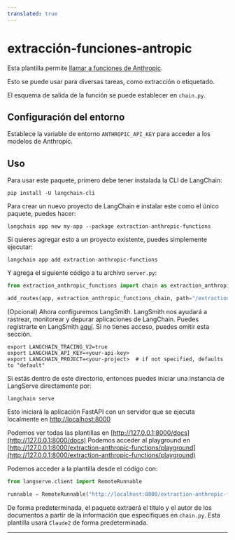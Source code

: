 ```yaml
---
translated: true
---
```


# extracción-funciones-antropic

Esta plantilla permite [llamar a funciones de Anthropic](https://python.langchain.com/docs/integrations/chat/anthropic_functions).

Esto se puede usar para diversas tareas, como extracción o etiquetado.

El esquema de salida de la función se puede establecer en `chain.py`.

## Configuración del entorno

Establece la variable de entorno `ANTHROPIC_API_KEY` para acceder a los modelos de Anthropic.

## Uso

Para usar este paquete, primero debe tener instalada la CLI de LangChain:

```shell
pip install -U langchain-cli
```

Para crear un nuevo proyecto de LangChain e instalar este como el único paquete, puedes hacer:

```shell
langchain app new my-app --package extraction-anthropic-functions
```

Si quieres agregar esto a un proyecto existente, puedes simplemente ejecutar:

```shell
langchain app add extraction-anthropic-functions
```

Y agrega el siguiente código a tu archivo `server.py`:

```python
from extraction_anthropic_functions import chain as extraction_anthropic_functions_chain

add_routes(app, extraction_anthropic_functions_chain, path="/extraction-anthropic-functions")
```

(Opcional) Ahora configuremos LangSmith.
LangSmith nos ayudará a rastrear, monitorear y depurar aplicaciones de LangChain.
Puedes registrarte en LangSmith [aquí](https://smith.langchain.com/).
Si no tienes acceso, puedes omitir esta sección.

```shell
export LANGCHAIN_TRACING_V2=true
export LANGCHAIN_API_KEY=<your-api-key>
export LANGCHAIN_PROJECT=<your-project>  # if not specified, defaults to "default"
```

Si estás dentro de este directorio, entonces puedes iniciar una instancia de LangServe directamente por:

```shell
langchain serve
```

Esto iniciará la aplicación FastAPI con un servidor que se ejecuta localmente en
[http://localhost:8000](http://localhost:8000)

Podemos ver todas las plantillas en [http://127.0.0.1:8000/docs](http://127.0.0.1:8000/docs)
Podemos acceder al playground en [http://127.0.0.1:8000/extraction-anthropic-functions/playground](http://127.0.0.1:8000/extraction-anthropic-functions/playground)

Podemos acceder a la plantilla desde el código con:

```python
from langserve.client import RemoteRunnable

runnable = RemoteRunnable("http://localhost:8000/extraction-anthropic-functions")
```

De forma predeterminada, el paquete extraerá el título y el autor de los documentos a partir de la información que especifiques en `chain.py`. Esta plantilla usará `Claude2` de forma predeterminada.

---
